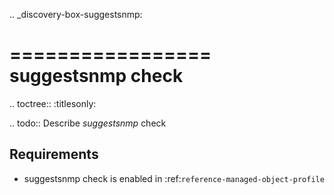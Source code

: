 .. _discovery-box-suggestsnmp:

=================
suggestsnmp check
=================

.. toctree::
    :titlesonly:

.. todo::
    Describe *suggestsnmp* check

Requirements
------------
* suggestsnmp check is enabled in :ref:`reference-managed-object-profile`
